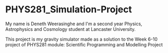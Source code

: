 # PHYS281_Simulation-Project
My name is Deneth Weerasinghe and I'm a second year Physics, Astrophysics and Cosmology student at Lancaster University.

This project is my gravity simulator made as a solution to the Week 6-10 project of PHYS281 module: Scientific Programming and Modelling Project 
